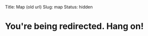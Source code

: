 Title: Map (old url)
Slug: map
Status: hidden

<head>
    <meta http-equiv="Content-Type" content="text/html; charset=utf-8">
    <meta http-equiv="refresh" content="2, url=/pages/liberty-land-map.html" />
    <title></title>
</head>

# You're being redirected. Hang on!
